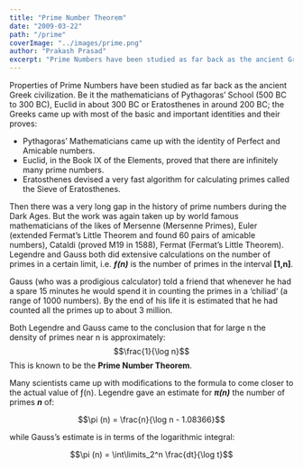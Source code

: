 ```yaml
---
title: "Prime Number Theorem"
date: "2009-03-22"
path: "/prime"
coverImage: "../images/prime.png"
author: "Prakash Prasad"
excerpt: "Prime Numbers have been studied as far back as the ancient Greek civilization. The prime number theorem tries to estimate the density of prime numbers near any given number."
---
```


Properties of Prime Numbers have been studied as far back as the ancient Greek civilization. Be it the mathematicians of Pythagoras’ School (500 BC to 300 BC), Euclid in about 300 BC or Eratosthenes in around 200 BC; the Greeks came up with most of the basic and important identities and their proves:

- Pythagoras’ Mathematicians came up with the identity of Perfect and Amicable numbers.
- Euclid, in the Book IX of the Elements, proved that there are infinitely many prime numbers.
- Eratosthenes devised a very fast algorithm for calculating primes called the Sieve of Eratosthenes.

Then there was a very long gap in the history of prime numbers during the Dark Ages. But the work was again taken up by world famous mathematicians of the likes of Mersenne (Mersenne Primes), Euler (extended Fermat’s Little Theorem and found 60 pairs of amicable numbers), Cataldi (proved M19 in 1588), Fermat (Fermat’s Little Theorem). Legendre and Gauss both did extensive calculations on the number of primes in a certain limit, i.e. ***ƒ(n)*** is the number of primes in the interval **\[1,n\]**.

Gauss (who was a prodigious calculator) told a friend that whenever he had a spare 15 minutes he would spend it in counting the primes in a ‘chiliad‘ (a range of 1000 numbers). By the end of his life it is estimated that he had counted all the primes up to about 3 million.

Both Legendre and Gauss came to the conclusion that for large n the density of primes near n is approximately:
$$\frac{1}{\log n}$$
This is known to be the **Prime Number Theorem**.

Many scientists came up with modifications to the formula to come closer to the actual value of ƒ(n). Legendre gave an estimate for ***π(n)*** the number of primes ***n*** of:

$$\pi (n) = \frac{n}{\log n - 1.08366}$$

while Gauss’s estimate is in terms of the logarithmic integral:

$$\pi (n) = \int\limits_2^n \frac{dt}{\log t}$$